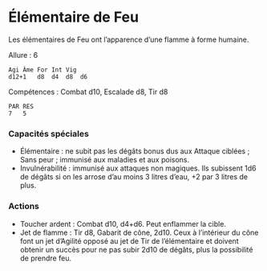 # Élémentaire de Feu
Les élémentaires de Feu ont l’apparence d’une flamme à forme humaine.

Allure : 6
```
Agi	Âme	For	Int	Vig
d12+1	d8	d4	d8	d6
```
Compétences : Combat d10, Escalade d8, Tir d8
```
PAR	RES
7	5
```
### Capacités spéciales
- Élémentaire : ne subit pas les dégâts bonus dus aux Attaque ciblées ; Sans peur ; immunisé aux maladies et aux poisons.
- Invulnérabilité : immunisé aux attaques non magiques. Ils subissent 1d6 de dégâts si on les arrose d’au moins 3 litres d’eau, +2 par 3 litres de plus.

### Actions
- Toucher ardent : Combat d10, d4+d6. Peut enflammer la cible.
- Jet de flamme : Tir d8, Gabarit de cône, 2d10. Ceux à l’intérieur du cône font un jet d’Agilité opposé au jet de Tir de l’élémentaire et doivent obtenir un succès pour ne pas subir 2d10 de dégâts, plus la possibilité de prendre feu.
